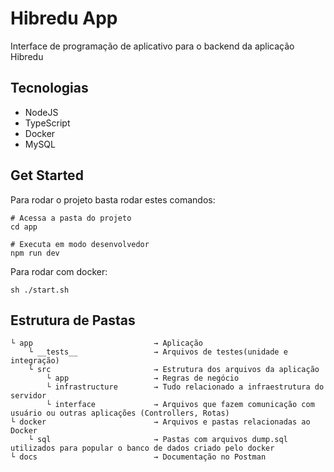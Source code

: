 # Hibredu App

Interface de programação de aplicativo para o backend da aplicação Hibredu

## Tecnologias 

- NodeJS
- TypeScript
- Docker
- MySQL

## Get Started

Para rodar o projeto basta rodar estes comandos:

``` shell
# Acessa a pasta do projeto
cd app

# Executa em modo desenvolvedor
npm run dev
```

Para rodar com docker:
``` shell
sh ./start.sh
```

## Estrutura de Pastas
``` shell
└ app                           → Aplicação
    └ __tests__                 → Arquivos de testes(unidade e integração)
    └ src                       → Estrutura dos arquivos da aplicação
        └ app                   → Regras de negócio
        └ infrastructure        → Tudo relacionado a infraestrutura do servidor
        └ interface             → Arquivos que fazem comunicação com usuário ou outras aplicações (Controllers, Rotas)
└ docker                        → Arquivos e pastas relacionadas ao Docker
    └ sql                       → Pastas com arquivos dump.sql utilizados para popular o banco de dados criado pelo docker
└ docs                          → Documentação no Postman
 ```